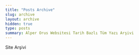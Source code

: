 ```yaml
---
title: "Posts Archive"
slug: archive
layout: archive
hidden: true
type: posts
summary: Alper Orus Websitesi Tarih Bazlı Tüm Yazı Arşivi
---
```


Site Arşivi
